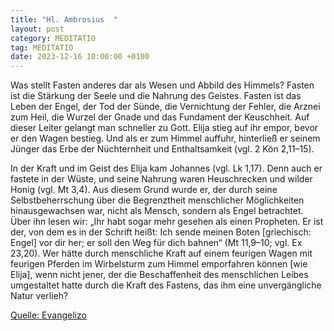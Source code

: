 ```yaml
---
title: "Hl. Ambrosius  "
layout: post
category: MEDITATIO
tag: MEDITATIO
date: 2023-12-16 10:00:00 +0100
---
```

Was stellt Fasten anderes dar als Wesen und Abbild des Himmels? Fasten ist die Stärkung der Seele und die Nahrung des Geistes. Fasten ist das Leben der Engel, der Tod der Sünde, die Vernichtung der Fehler, die Arznei zum Heil, die Wurzel der Gnade und das Fundament der Keuschheit.<!--more--> Auf dieser Leiter gelangt man schneller zu Gott. Elija stieg auf ihr empor, bevor er den Wagen bestieg. Und als er zum Himmel auffuhr, hinterließ er seinem Jünger das Erbe der Nüchternheit und Enthaltsamkeit (vgl. 2 Kön 2,11–15).

In der Kraft und im Geist des Elija kam Johannes (vgl. Lk 1,17). Denn auch er fastete in der Wüste, und seine Nahrung waren Heuschrecken und wilder Honig (vgl. Mt 3,4). Aus diesem Grund wurde er, der durch seine Selbstbeherrschung über die Begrenztheit menschlicher Möglichkeiten hinausgewachsen war, nicht als Mensch, sondern als Engel betrachtet. Über ihn lesen wir: „Ihr habt sogar mehr gesehen als einen Propheten. Er ist der, von dem es in der Schrift heißt: Ich sende meinen Boten [griechisch: Engel] vor dir her; er soll den Weg für dich bahnen“ (Mt 11,9–10; vgl. Ex 23,20). Wer hätte durch menschliche Kraft auf einem feurigen Wagen mit feurigen Pferden im Wirbelsturm zum Himmel emporfahren können [wie Elija], wenn nicht jener, der die Beschaffenheit des menschlichen Leibes umgestaltet hatte durch die Kraft des Fastens, das ihm eine unvergängliche Natur verlieh?  


[Quelle: Evangelizo](https://evangeliumtagfuertag.org/DE/gospel)